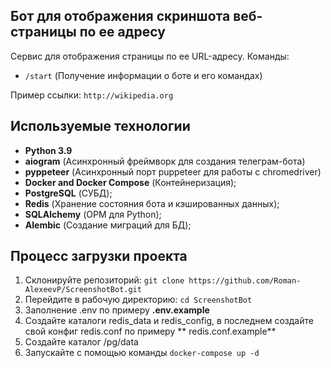 ## Бот для отображения скриншота веб-страницы по ее адресу

Сервис для отображения страницы по ее URL-адресу.
Команды:

- `/start` (Получение информации о боте и его командах)

Пример ссылки: `http://wikipedia.org`

## Используемые технологии

- **Python 3.9**
- **aiogram** (Асинхронный фреймворк для создания телеграм-бота)
- **pyppeteer** (Асинхронный порт puppeteer для работы с chromedriver)
- **Docker and Docker Compose** (Контейнеризация);
- **PostgreSQL** (СУБД);
- **Redis** (Хранение состояния бота и кэшированных данных);
- **SQLAlchemy** (ОРМ для Python);
- **Alembic** (Создание миграций для БД);

## Процесс загрузки проекта

1. Склонируйте репозиторий: `git clone https://github.com/Roman-AlexeevP/ScreenshotBot.git`
2. Перейдите в рабочую директорию: `cd ScreenshotBot`
3. Заполнение .env по примеру **.env.example**
4. Создайте каталоги redis_data и redis_config, в последнем создайте свой конфиг redis.conf по примеру **
   redis.conf.example**
5. Создайте каталог /pg/data
6. Запускайте с помощью команды `docker-compose up -d`